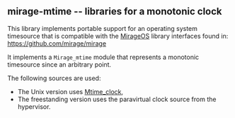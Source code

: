 ## mirage-mtime -- libraries for a monotonic clock

This library implements portable support for an operating system timesource
that is compatible with the [MirageOS](https://mirageos.org) library interfaces
found in: <https://github.com/mirage/mirage>

It implements a `Mirage_mtime` module that represents a monotonic timesource
since an arbitrary point.

The following sources are used:

* The Unix version uses [Mtime_clock](https://erratique.ch/software/mtime),
* The freestanding version uses the paravirtual clock source from the hypervisor.
